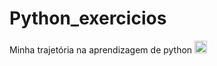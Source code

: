 # Python_exercicios
Minha trajetória na aprendizagem de python <img src="https://img.icons8.com/?size=100&id=pIJdjOoL6KfU&format=png&color=000000" alt="sd" widht=20 height=20>
